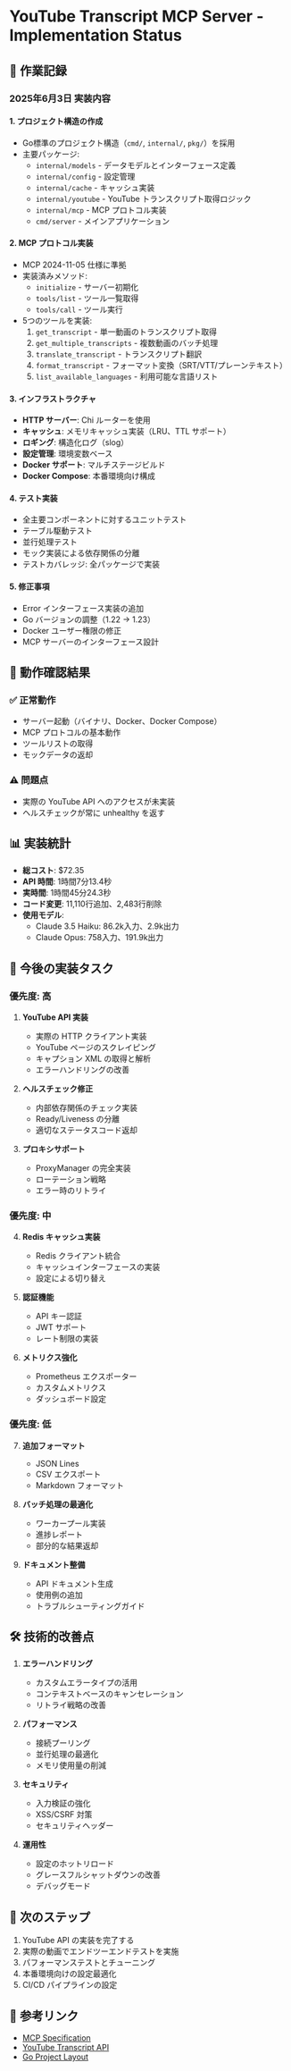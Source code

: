 # YouTube Transcript MCP Server - Implementation Status

## 📅 作業記録

### 2025年6月3日 実装内容

#### 1. プロジェクト構造の作成
- Go標準のプロジェクト構造（`cmd/`, `internal/`, `pkg/`）を採用
- 主要パッケージ:
  - `internal/models` - データモデルとインターフェース定義
  - `internal/config` - 設定管理
  - `internal/cache` - キャッシュ実装
  - `internal/youtube` - YouTube トランスクリプト取得ロジック
  - `internal/mcp` - MCP プロトコル実装
  - `cmd/server` - メインアプリケーション

#### 2. MCP プロトコル実装
- MCP 2024-11-05 仕様に準拠
- 実装済みメソッド:
  - `initialize` - サーバー初期化
  - `tools/list` - ツール一覧取得
  - `tools/call` - ツール実行
- 5つのツールを実装:
  1. `get_transcript` - 単一動画のトランスクリプト取得
  2. `get_multiple_transcripts` - 複数動画のバッチ処理
  3. `translate_transcript` - トランスクリプト翻訳
  4. `format_transcript` - フォーマット変換（SRT/VTT/プレーンテキスト）
  5. `list_available_languages` - 利用可能な言語リスト

#### 3. インフラストラクチャ
- **HTTP サーバー**: Chi ルーターを使用
- **キャッシュ**: メモリキャッシュ実装（LRU、TTL サポート）
- **ロギング**: 構造化ログ（slog）
- **設定管理**: 環境変数ベース
- **Docker サポート**: マルチステージビルド
- **Docker Compose**: 本番環境向け構成

#### 4. テスト実装
- 全主要コンポーネントに対するユニットテスト
- テーブル駆動テスト
- 並行処理テスト
- モック実装による依存関係の分離
- テストカバレッジ: 全パッケージで実装

#### 5. 修正事項
- Error インターフェース実装の追加
- Go バージョンの調整（1.22 → 1.23）
- Docker ユーザー権限の修正
- MCP サーバーのインターフェース設計

## 🚀 動作確認結果

### ✅ 正常動作
- サーバー起動（バイナリ、Docker、Docker Compose）
- MCP プロトコルの基本動作
- ツールリストの取得
- モックデータの返却

### ⚠️ 問題点
- 実際の YouTube API へのアクセスが未実装
- ヘルスチェックが常に unhealthy を返す

## 📊 実装統計

- **総コスト**: $72.35
- **API 時間**: 1時間7分13.4秒
- **実時間**: 1時間45分24.3秒
- **コード変更**: 11,110行追加、2,483行削除
- **使用モデル**:
  - Claude 3.5 Haiku: 86.2k入力、2.9k出力
  - Claude Opus: 758入力、191.9k出力

## 🔧 今後の実装タスク

### 優先度: 高

1. **YouTube API 実装**
   - 実際の HTTP クライアント実装
   - YouTube ページのスクレイピング
   - キャプション XML の取得と解析
   - エラーハンドリングの改善

2. **ヘルスチェック修正**
   - 内部依存関係のチェック実装
   - Ready/Liveness の分離
   - 適切なステータスコード返却

3. **プロキシサポート**
   - ProxyManager の完全実装
   - ローテーション戦略
   - エラー時のリトライ

### 優先度: 中

4. **Redis キャッシュ実装**
   - Redis クライアント統合
   - キャッシュインターフェースの実装
   - 設定による切り替え

5. **認証機能**
   - API キー認証
   - JWT サポート
   - レート制限の実装

6. **メトリクス強化**
   - Prometheus エクスポーター
   - カスタムメトリクス
   - ダッシュボード設定

### 優先度: 低

7. **追加フォーマット**
   - JSON Lines
   - CSV エクスポート
   - Markdown フォーマット

8. **バッチ処理の最適化**
   - ワーカープール実装
   - 進捗レポート
   - 部分的な結果返却

9. **ドキュメント整備**
   - API ドキュメント生成
   - 使用例の追加
   - トラブルシューティングガイド

## 🛠️ 技術的改善点

1. **エラーハンドリング**
   - カスタムエラータイプの活用
   - コンテキストベースのキャンセレーション
   - リトライ戦略の改善

2. **パフォーマンス**
   - 接続プーリング
   - 並行処理の最適化
   - メモリ使用量の削減

3. **セキュリティ**
   - 入力検証の強化
   - XSS/CSRF 対策
   - セキュリティヘッダー

4. **運用性**
   - 設定のホットリロード
   - グレースフルシャットダウンの改善
   - デバッグモード

## 📝 次のステップ

1. YouTube API の実装を完了する
2. 実際の動画でエンドツーエンドテストを実施
3. パフォーマンステストとチューニング
4. 本番環境向けの設定最適化
5. CI/CD パイプラインの設定

## 🔗 参考リンク

- [MCP Specification](https://modelcontextprotocol.io/specification)
- [YouTube Transcript API](https://github.com/jdepoix/youtube-transcript-api)
- [Go Project Layout](https://github.com/golang-standards/project-layout)